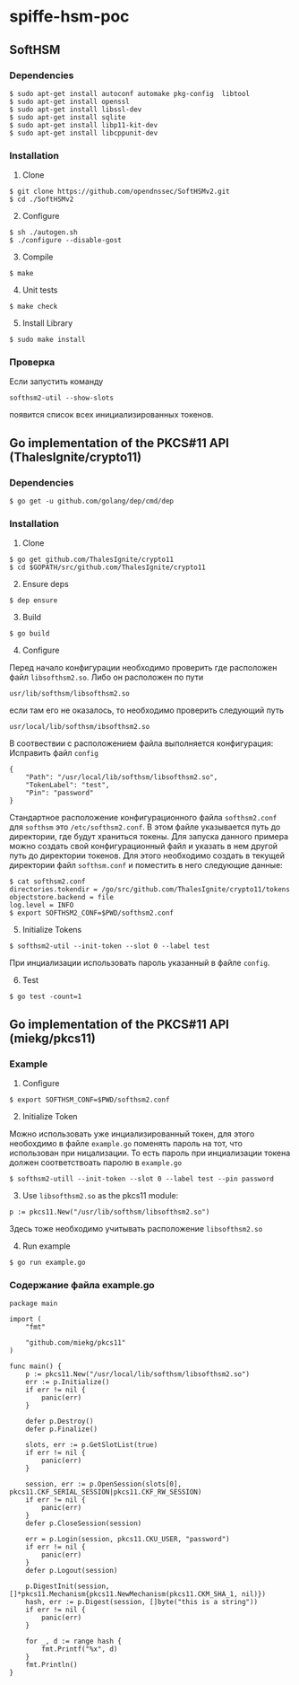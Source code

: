 # spiffe-hsm-poc
## SoftHSM
### Dependencies
```
$ sudo apt-get install autoconf automake pkg-config  libtool 
$ sudo apt-get install openssl
$ sudo apt-get install libssl-dev
$ sudo apt-get install sqlite
$ sudo apt-get install libp11-kit-dev
$ sudo apt-get install libcppunit-dev
```
### Installation
1. Clone 
```
$ git clone https://github.com/opendnssec/SoftHSMv2.git
$ cd ./SoftHSMv2
```
2. Configure
```
$ sh ./autogen.sh
$ ./configure --disable-gost
```
3. Compile
```
$ make
```
4. Unit tests
```
$ make check
```
5. Install Library
```
$ sudo make install
```
### Проверка

Если запустить команду 
```
softhsm2-util --show-slots
``` 
появится список всех инициализированных токенов.


## Go implementation of the PKCS#11 API (ThalesIgnite/crypto11)

### Dependencies
```
$ go get -u github.com/golang/dep/cmd/dep
```
### Installation
1. Clone
```
$ go get github.com/ThalesIgnite/crypto11
$ cd $GOPATH/src/github.com/ThalesIgnite/crypto11
```
2. Ensure deps
```
$ dep ensure
```
3. Build
```
$ go build
```
4. Configure

Перед начало конфигурации необходимо проверить где расположен файл `libsofthsm2.so`. Либо он расположен по пути 
```
usr/lib/softhsm/libsofthsm2.so
```
если там его не оказалось, то необходимо проверить следующий путь
```
usr/local/lib/softhsm/ibsofthsm2.so
```
В соотвествии с расположением файла выполняется конфигурация:
Исправить файл `config`
```
{
    "Path": "/usr/local/lib/softhsm/libsofthsm2.so",
    "TokenLabel": "test",
    "Pin": "password"
}
```

Стандартное расположение конфигурационного файла `softhsm2.conf` для `softhsm` это `/etc/softhsm2.conf`. В этом файле указывается путь до директории, где будут храниться токены. 
Для запуска данного примера можно создать свой конфигурационный файл и указать в нем другой путь до директории токенов. Для этого необходимо создать в текущей директории файл `softhsm.conf` и поместить в него следующие данные:
```
$ cat softhsm2.conf
directories.tokendir = /go/src/github.com/ThalesIgnite/crypto11/tokens
objectstore.backend = file
log.level = INFO
$ export SOFTHSM2_CONF=$PWD/softhsm2.conf
```
5. Initialize Tokens
```
$ softhsm2-util --init-token --slot 0 --label test
``` 
При инциализации использовать пароль указанный в файле `config`.

6. Test
```
$ go test -count=1
```

## Go implementation of the PKCS#11 API (miekg/pkcs11)
### Example
1. Configure 
```
$ export SOFTHSM_CONF=$PWD/softhsm2.conf
```
2. Initialize Token 

Можно использовать уже инциализированный токен, для этого необохдимо в файле `example.go` поменять пароль на тот, что использован при ницализации. То есть пароль при инциализации токена должен соответствоать паролю в `example.go`
```
$ softhsm2-utill --init-token --slot 0 --label test --pin password
```
3. Use `libsofthsm2.so` as the pkcs11 module:
```
p := pkcs11.New("/usr/lib/softhsm/libsofthsm2.so")
```
Здесь тоже необходимо учитывать расположение `libsofthsm2.so`

4. Run example
```
$ go run example.go
```

### Содержание файла example.go
```
package main

import (
	"fmt"

	"github.com/miekg/pkcs11"
)

func main() {
	p := pkcs11.New("/usr/local/lib/softhsm/libsofthsm2.so")
	err := p.Initialize()
	if err != nil {
		panic(err)
	}

	defer p.Destroy()
	defer p.Finalize()

	slots, err := p.GetSlotList(true)
	if err != nil {
		panic(err)
	}

	session, err := p.OpenSession(slots[0], pkcs11.CKF_SERIAL_SESSION|pkcs11.CKF_RW_SESSION)
	if err != nil {
		panic(err)
	}
	defer p.CloseSession(session)

	err = p.Login(session, pkcs11.CKU_USER, "password")
	if err != nil {
		panic(err)
	}
	defer p.Logout(session)

	p.DigestInit(session, []*pkcs11.Mechanism{pkcs11.NewMechanism(pkcs11.CKM_SHA_1, nil)})
	hash, err := p.Digest(session, []byte("this is a string"))
	if err != nil {
		panic(err)
	}

	for _, d := range hash {
		fmt.Printf("%x", d)
	}
	fmt.Println()
}
```
